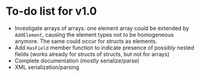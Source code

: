 # To-do list for v1.0

* Investigate arrays of arrays: one element array could be extended by `AddElement`, causing the element types not to be homogeneous anymore. The same could occur for structs as elements.
* Add `HasField` member function to indicate presence of possibly nested fields (works already for structs of structs, but not for arrays)
* Complete documentation (mostly serialize/parse)
* XML serialization/parsing
